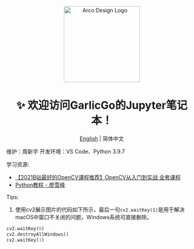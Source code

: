 <div align="center">
  <img alt="Arco Design Logo" width="200" src="https://octodex.github.com/images/hula_loop_octodex03.gif"/>
</div>
<div align="center">
  <h1>✨ 欢迎访问GarlicGo的Jupyter笔记本！</h1>
</div>

<div align="center">

[English](./README.en-US.md) | 简体中文

</div>

维护：周新宇
开发环境：VS Code、Python 3.9.7




学习资源:
- [【2021B站最好的OpenCV课程推荐】OpenCV从入门到实战 全套课程](https://www.bilibili.com/video/BV1PV411774y?from=search&seid=15932565624720465096&spm_id_from=333.337.0.0)
- [Python教程 - 廖雪峰](https://www.liaoxuefeng.com/wiki/1016959663602400)

Tips:
1. 使用cv2展示图片的代码如下所示，最后一句`cv2.waitKey(1)`是用于解决macOS中窗口不关闭的问题，Windows系统可直接删除。
```python
cv2.waitKey(0)
cv2.destroyAllWindows()
cv2.waitKey(1)
```
